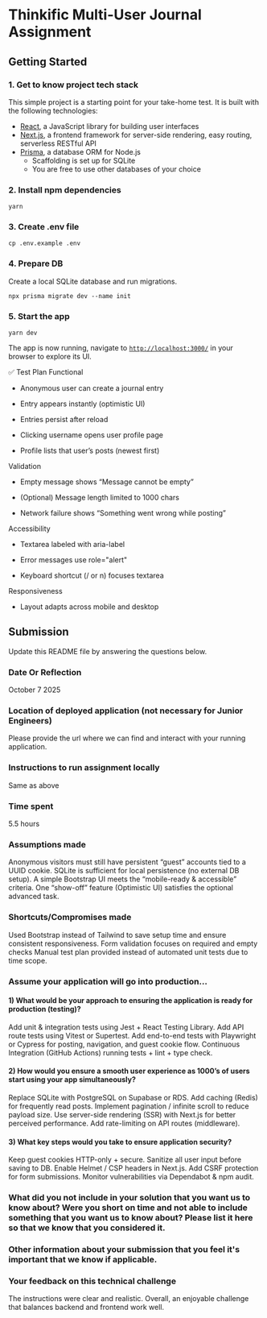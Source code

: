 # Thinkific Multi-User Journal Assignment

## Getting Started

### 1. Get to know project tech stack

This simple project is a starting point for your take-home test. It is built with the following technologies:

- [React](https://reactjs.org/), a JavaScript library for building user interfaces
- [Next.js](https://nextjs.org/), a frontend framework for server-side rendering, easy routing, serverless RESTful API
- [Prisma](https://www.prisma.io/), a database ORM for Node.js
  - Scaffolding is set up for SQLite
  - You are free to use other databases of your choice

### 2. Install npm dependencies

```
yarn
```

### 3. Create .env file

```
cp .env.example .env
```

### 4. Prepare DB

Create a local SQLite database and run migrations.

```
npx prisma migrate dev --name init
```

### 5. Start the app

```
yarn dev
```

The app is now running, navigate to [`http://localhost:3000/`](http://localhost:3000/) in your browser to explore its UI.


✅ Test Plan
Functional

- Anonymous user can create a journal entry

- Entry appears instantly (optimistic UI)

- Entries persist after reload

- Clicking username opens user profile page

- Profile lists that user’s posts (newest first)

Validation

- Empty message shows “Message cannot be empty”

- (Optional) Message length limited to 1000 chars

- Network failure shows “Something went wrong while posting”

Accessibility

- Textarea labeled with aria-label

- Error messages use role="alert"

- Keyboard shortcut (/ or n) focuses textarea

Responsiveness

- Layout adapts across mobile and desktop


## Submission

Update this README file by answering the questions below.

### Date Or Reflection

October 7 2025

### Location of deployed application (not necessary for Junior Engineers)

Please provide the url where we can find and interact with your running application.

### Instructions to run assignment locally

Same as above

### Time spent

5.5 hours

### Assumptions made

Anonymous visitors must still have persistent “guest” accounts tied to a UUID cookie.
SQLite is sufficient for local persistence (no external DB setup).
A simple Bootstrap UI meets the “mobile-ready & accessible” criteria.
One “show-off” feature (Optimistic UI) satisfies the optional advanced task.

### Shortcuts/Compromises made

Used Bootstrap instead of Tailwind to save setup time and ensure consistent responsiveness.
Form validation focuses on required and empty checks
Manual test plan provided instead of automated unit tests due to time scope.

### Assume your application will go into production...

#### 1) What would be your approach to ensuring the application is ready for production (testing)?

Add unit & integration tests using Jest + React Testing Library.
Add API route tests using Vitest or Supertest.
Add end-to-end tests with Playwright or Cypress for posting, navigation, and guest cookie flow.
Continuous Integration (GitHub Actions) running tests + lint + type check.

#### 2) How would you ensure a smooth user experience as 1000’s of users start using your app simultaneously?
Replace SQLite with PostgreSQL on Supabase or RDS.
Add caching (Redis) for frequently read posts.
Implement pagination / infinite scroll to reduce payload size.
Use server-side rendering (SSR) with Next.js for better perceived performance.
Add rate-limiting on API routes (middleware).

#### 3) What key steps would you take to ensure application security?
Keep guest cookies HTTP-only + secure.
Sanitize all user input before saving to DB.
Enable Helmet / CSP headers in Next.js.
Add CSRF protection for form submissions.
Monitor vulnerabilities via Dependabot & npm audit.

### What did you not include in your solution that you want us to know about? Were you short on time and not able to include something that you want us to know about? Please list it here so that we know that you considered it.

### Other information about your submission that you feel it's important that we know if applicable.

### Your feedback on this technical challenge
The instructions were clear and realistic.
Overall, an enjoyable challenge that balances backend and frontend work well.
